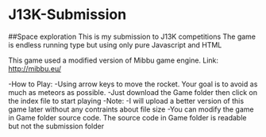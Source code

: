 # J13K-Submission
##Space exploration
This is my submission to J13K competitions
The game is endless running type but using  only pure Javascript and HTML

  This game used a modified version of Mibbu game engine. Link: http://mibbu.eu/

-How to Play:
 -Using arrow keys to move the rocket. Your goal is to avoid as much as meteors as possible.
 -Just download the Game folder then click on the index file to start playing
-Note:
 -I will upload a better version of this game later without any contraints about file size
 -You can modify the game in Game folder source code. The source code in Game folder is readable but not the submission folder
  
  
